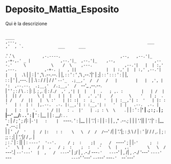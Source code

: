 # Deposito_Mattia_Esposito
Qui è la descrizione
                                                                                                                                                               
                                                                                                    ____                                                       
    ,---,                                                         ___                             ,'  , `.               ___      ___                          
  .'  .' `\            ,-.----.                          ,--,   ,--.'|_                        ,-+-,.' _ |             ,--.'|_  ,--.'|_    ,--,                
,---.'     \           \    /  \    ,---.              ,--.'|   |  | :,'   ,---.            ,-+-. ;   , ||             |  | :,' |  | :,' ,--.'|                
|   |  .`\  |          |   :    |  '   ,'\   .--.--.   |  |,    :  : ' :  '   ,'\          ,--.'|'   |  ;|             :  : ' : :  : ' : |  |,                 
:   : |  '  |   ,---.  |   | .\ : /   /   | /  /    '  `--'_  .;__,'  /  /   /   |        |   |  ,', |  ':  ,--.--.  .;__,'  /.;__,'  /  `--'_      ,--.--.    
|   ' '  ;  :  /     \ .   : |: |.   ; ,. :|  :  /`./  ,' ,'| |  |   |  .   ; ,. :        |   | /  | |  || /       \ |  |   | |  |   |   ,' ,'|    /       \   
'   | ;  .  | /    /  ||   |  \ :'   | |: :|  :  ;_    '  | | :__,'| :  '   | |: :        '   | :  | :  |,.--.  .-. |:__,'| : :__,'| :   '  | |   .--.  .-. |  
|   | :  |  '.    ' / ||   : .  |'   | .; : \  \    `. |  | :   '  : |__'   | .; :        ;   . |  ; |--'  \__\/: . .  '  : |__ '  : |__ |  | :    \__\/: . .  
'   : | /  ; '   ;   /|:     |`-'|   :    |  `----.   \'  : |__ |  | '.'|   :    |        |   : |  | ,     ," .--.; |  |  | '.'||  | '.'|'  : |__  ," .--.; |  
|   | '` ,/  '   |  / |:   : :    \   \  /  /  /`--'  /|  | '.'|;  :    ;\   \  /         |   : '  |/     /  /  ,.  |  ;  :    ;;  :    ;|  | '.'|/  /  ,.  |  
;   :  .'    |   :    ||   | :     `----'  '--'.     / ;  :    ;|  ,   /  `----'          ;   | |`-'     ;  :   .'   \ |  ,   / |  ,   / ;  :    ;  :   .'   \ 
|   ,.'       \   \  / `---'.|               `--'---'  |  ,   /  ---`-'                   |   ;/         |  ,     .-./  ---`-'   ---`-'  |  ,   /|  ,     .-./ 
'---'          `----'    `---`                          ---`-'                            '---'           `--`---'                        ---`-'  `--`---'     
                                                                                                                                                               
